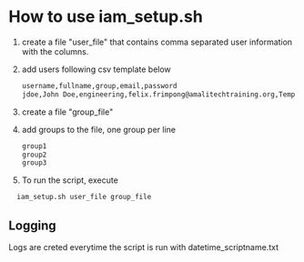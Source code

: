 # How to use iam_setup.sh

1. create a file "user_file" that contains comma separated user information with the columns.  

2. add users following csv template below

    ```sh
    username,fullname,group,email,password
    jdoe,John Doe,engineering,felix.frimpong@amalitechtraining.org,TempPass123!
    ```

3. create a file "group_file"

4. add groups to the file, one group per line

    ```sh
    group1
    group2
    group3
    ```

5. To run the script, execute

```sh
  iam_setup.sh user_file group_file
```

## Logging

Logs are creted everytime the script is run with datetime_scriptname.txt
